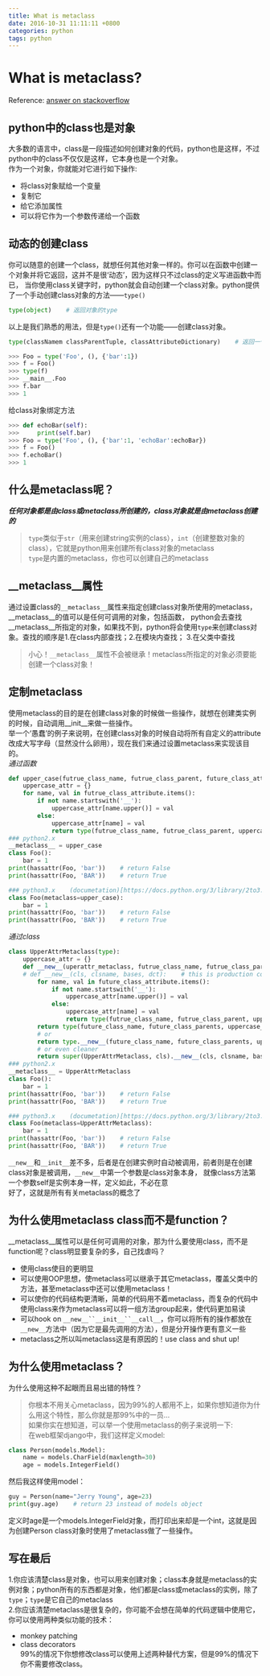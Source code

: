 ```yaml
---
title: What is metaclass
date: 2016-10-31 11:11:11 +0800
categories: python
tags: python
---
```


# What is metaclass?

Reference: [answer on stackoverflow](http://stackoverflow.com/questions/100003/what-is-a-metaclass-in-python/6581949#6581949)

## python中的class也是对象  
大多数的语言中，class是一段描述如何创建对象的代码，python也是这样，不过python中的class不仅仅是这样，它本身也是一个对象。  
作为一个对象，你就能对它进行如下操作:  
+ 将class对象赋给一个变量  
+ 复制它  
+ 给它添加属性  
+ 可以将它作为一个参数传递给一个函数  

## 动态的创建class  
你可以随意的创建一个class，就想任何其他对象一样的。你可以在函数中创建一个对象并将它返回，这并不是很‘动态’，因为这样只不过class的定义写进函数中而已，
当你使用class关键字时，python就会自动创建一个class对象。python提供了一个手动创建class对象的方法——`type()`  

``` python
type(object)    # 返回对象的type
```
以上是我们熟悉的用法，但是`type()`还有一个功能——创建class对象。
``` python
type(classNamem classParentTuple, classAttributeDictionary)    # 返回一个新的type（class对象）

>>> Foo = type('Foo', (), {'bar':1})
>>> f = Foo()
>>> type(f)
>>> __main__.Foo
>>> f.bar
>>> 1
```
给class对象绑定方法
``` python
>>> def echoBar(self):
>>>     print(self.bar)
>>> Foo = type('Foo', (), {'bar':1, 'echoBar':echoBar})
>>> f = Foo()
>>> f.echoBar()
>>> 1
```

## 什么是metaclass呢？
***任何对象都是由class或metaclass所创建的，class对象就是由metaclass创建的***  
> `type`类似于`str`（用来创建string实例的class），`int`（创建整数对象的class），它就是python用来创建所有class对象的metaclass  
`type`是内置的metaclass，你也可以创建自己的metaclass  

## __metaclass__属性
通过设置class的`__metaclass__`属性来指定创建class对象所使用的metaclass，__metaclass__的值可以是任何可调用的对象，包括函数，
python会去查找__metaclass__所指定的对象，如果找不到，python将会使用`type`来创建class对象。查找的顺序是1.在class内部查找；2.在模块内查找；
3.在父类中查找  
> 小心！`__metaclass__`属性不会被继承！metaclass所指定的对象必须要能创建一个class对象！  

## 定制metaclass
使用metaclass的目的是在创建class对象的时候做一些操作，就想在创建类实例的时候，自动调用__init__来做一些操作。  
举一个‘愚蠢’的例子来说明，在创建class对象的时候自动将所有自定义的attribute改成大写字母（显然没什么卵用），现在我们来通过设置metaclass来实现该目的。  
*通过函数*
``` python
def upper_case(futrue_class_name, futrue_class_parent, future_class_attribute):
    uppercase_attr = {}
    for name, val in futrue_class_attribute.items():
        if not name.startswith('__'):
            uppercase_attr[name.upper()] = val
        else:
            uppercase_attr[name] = val
            return type(futrue_class_name, futrue_class_parent, uppercase_attr)
### python2.x
__metaclass__ = upper_case
class Foo():
    bar = 1
print(hassattr(Foo, 'bar'))    # return False
print(hassattr(Foo, 'BAR'))    # return True

### python3.x    (documetation)[https://docs.python.org/3/library/2to3.html?highlight=metaclass#2to3fixer-metaclass]
class Foo(metaclass=upper_case):
    bar = 1
print(hassattr(Foo, 'bar'))    # return False
print(hassattr(Foo, 'BAR'))    # return True
```
*通过class*
``` python
class UpperAttrMetaclass(type):
    uppercase_attr = {}
    def __new__(uperattr_metaclass, futrue_class_name, futrue_class_parent, future_class_attribute):
    # def __new__(cls, clsname, bases, dct):    # this is production code
        for name, val in future_class_attribute.items():
            if not name.startswith('__'):
                uppercase_attr[name.upper()] = val
            else:
                uppercase_attr[name] = val
                return type(futrue_class_name, futrue_class_parent, uppercase_attr)
        return type(future_class_name, future_class_parents, uppercase_attr)
        # or
        return type.__new__(future_class_name, future_class_parents, uppercase_attr)    # this is much OOP
        # or even cleaner
        return super(UpperAttrMetaclass, cls).__new__(cls, clsname, bases, uppercase_attr)
### python2.x
__metaclass__ = UpperAttrMetaclass
class Foo():
    bar = 1
print(hassattr(Foo, 'bar'))    # return False
print(hassattr(Foo, 'BAR'))    # return True

### python3.x    (documetation)[https://docs.python.org/3/library/2to3.html?highlight=metaclass#2to3fixer-metaclass]
class Foo(metaclass=UpperAttrMetaclass):
    bar = 1
print(hassattr(Foo, 'bar'))    # return False
print(hassattr(Foo, 'BAR'))    # return True
```
`__new__`和`__init__`差不多，后者是在创建实例时自动被调用，前者则是在创建class对象是被调用，`__new__`中第一个参数是class对象本身，
就像class方法第一个参数self是实例本身一样，定义如此，不必在意  
好了，这就是所有有关metaclass的概念了  

## 为什么使用metaclass class而不是function？
__metaclass__属性可以是任何可调用的对象，那为什么要使用class，而不是function呢？class明显要复杂的多，自己找虐吗？  
+ 使用class使目的更明显  
+ 可以使用OOP思想，使metaclass可以继承于其它metaclass，覆盖父类中的方法，甚至metaclass中还可以使用metaclass！  
+ 可以使你的代码结构更清晰，简单的代码用不着metaclass，而复杂的代码中使用class来作为metaclass可以将一组方法group起来，使代码更加易读  
+ 可以hook on `__new__``__init__``__call__`，你可以将所有的操作都放在`__new__`方法中（因为它是最先调用的方法），但是分开操作更有意义一些  
+ metaclass之所以叫metaclass这是有原因的！use class and shut up!  

## 为什么使用metaclass？
为什么使用这种不起眼而且易出错的特性？  
> 你根本不用关心metaclass，因为99%的人都用不上，如果你想知道你为什么用这个特性，那么你就是那99%中的一员...  
如果你实在想知道，可以举一个使用metaclass的例子来说明一下:  
在web框架django中，我们这样定义model:
``` python
class Person(models.Model):
    name = models.CharField(maxlength=30)
    age = models.IntegerField()
```
然后我这样使用model：
``` python
guy = Person(name="Jerry Young", age=23)
print(guy.age)    # return 23 instead of models object
```
定义时age是一个models.IntegerField对象，而打印出来却是一个int，这就是因为创建Person class对象时使用了metaclass做了一些操作。  

## 写在最后
1.你应该清楚class是对象，也可以用来创建对象；class本身就是metaclass的实例对象；python所有的东西都是对象，他们都是class或metaclass的实例，除了`type`；`type`是它自己的metaclass  
2.你应该清楚metaclass是很复杂的，你可能不会想在简单的代码逻辑中使用它，你可以使用两种类似功能的技术：  
+ monkey patching  
+ class decorators  
99%的情况下你想修改class可以使用上述两种替代方案，但是99%的情况下你不需要修改class。  








